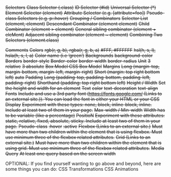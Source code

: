 ~~Selectors~~
    ~~Class Selector (.class)~~
    ~~ID Selector (#id)~~
    ~~Universal Selector (*)~~
    ~~Element Selector (element)~~
    ~~Attribute Selector (e.g. [attribute=foo])~~
    ~~Pseudo-class Selectors (e.g. p::hover)~~
    ~~Grouping / Combinators~~
        ~~Selector List (element, element)~~
        ~~Descendant Combinator (element element)~~
        ~~Child Combinator (element > element)~~
        ~~General sibling combinator (element + eleMent)~~
        ~~Adjacent sibling combinator (element ~ element)~~
        ~~Combining Two Selectors (element.class)~~

~~Comments~~
~~Colors~~
    ~~rgb(r, g, b), rgba(r, g, b, a)~~
    ~~#FFF, #FFFFFF~~
    ~~hsl(h, s, l),  hsla(h, s, l, a)~~
    ~~Color name (i.e ‘green’)~~
~~Backgrounds~~
    ~~background-color~~
~~Borders~~
    ~~border-style~~
    ~~Border-color~~
    ~~border-width~~
    ~~border-radius~~
~~Unit~~
    ~~3 relative~~
    ~~3 absolute~~
~~Box Model CSS Box Model~~
    ~~Margins~~
        ~~Long (margin-top, margin-bottom, margin-left, margin-right)~~
        ~~Short (margin: top right bottom left)~~
        ~~auto~~
    ~~Padding~~
        ~~Long (padding-top, padding-bottom, padding-left, padding-right)~~
        ~~Shorthand (padding: top right bottom left)~~
    ~~Height / Width~~
        ~~Set the height and width for an element~~
~~Text~~
    ~~color~~
    ~~text-decoration~~
    ~~text-align~~
~~Fonts~~
    ~~Include and use a 3rd party font (https://fonts.google.com/ (Links to an external site.)). You can load the font in either your HTML or your CSS~~
~~Display~~
    ~~Experiment with these types: none, block, inline-block, inline. Include at least two of them in your page.~~
~~Max-width / Min-width~~
    ~~Width has to be variable (like a percentage)~~
~~PositioN~~
    ~~Experiment with these attributes: static, relative, fixed, absolute, sticky. Include at least two of them in your page.~~
~~Pseudo-class~~
    ~~:hover~~
    ~~:active~~
~~Flexbox (Links to an external site.)~~
    ~~Must have more than two children within the element that is using flexbox. Must use minimum three of the flexbox related attributes.~~
~~Grid (Links to an external site.)~~
    ~~Must have more than two children within the element that is using grid. Must use minimum three of the flexbox related attributes.~~
~~Media Query~~
    ~~At least one query based on the screen width~~

OPTIONAL: If you find yourself wanting to go above and beyond, here are some things you can do:
    CSS Transformations
    CSS Animations